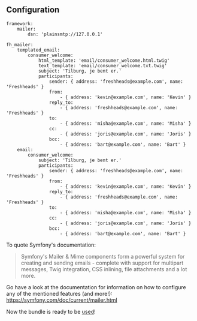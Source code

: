 Configuration
-------------
```
framework:
    mailer:
        dsn: 'plainsmtp://127.0.0.1'

fh_mailer:
    templated_email:
        consumer_welcome:
            html_template: 'email/consumer_welcome.html.twig'
            text_template: 'email/consumer_welcome.txt.twig'
            subject: 'Tilburg, je bent er.'
            participants:
                sender: { address: 'freshheads@example.com', name: 'Freshheads' }
                from:
                    - { address: 'kevin@example.com', name: 'Kevin' }
                reply_to:
                    - { address: 'freshheads@example.com', name: 'Freshheads' }
                to:
                    - { address: 'misha@example.com', name: 'Misha' }
                cc:
                    - { address: 'joris@example.com', name: 'Joris' }
                bcc:
                    - { address: 'bart@example.com', name: 'Bart' }
    email:
        consumer_welcome:
            subject: 'Tilburg, je bent er.'
            participants:
                sender: { address: 'freshheads@example.com', name: 'Freshheads' }
                from:
                    - { address: 'kevin@example.com', name: 'Kevin' }
                reply_to:
                    - { address: 'freshheads@example.com', name: 'Freshheads' }
                to:
                    - { address: 'misha@example.com', name: 'Misha' }
                cc:
                    - { address: 'joris@example.com', name: 'Joris' }
                bcc:
                    - { address: 'bart@example.com', name: 'Bart' }
```

To quote Symfony's documentation:
> Symfony's Mailer & Mime components form a powerful system for creating and sending emails - complete with support for multipart messages, Twig integration, CSS inlining, file attachments and a lot more.

Go have a look at the documentation for information on how to configure any of the mentioned features (and more!): https://symfony.com/doc/current/mailer.html

Now the bundle is ready to be [used](usage.md)!
